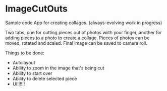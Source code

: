 ImageCutOuts
============

Sample code App for creating collages. (always-evolving work in progress) 

Two tabs, one for cutting pieces out of photos wiith your finger, another for adding pieces to a photo to create a collage. Pieces of photos can be moved, rotated and scaled.
Final image can be saved to camera roll.



Things to be done:
 - Autolayout
 - Ability to zoom in the image that's being cut
 - Ability to start over
 - Ability to delete selected piece
 - UI!!!!!!
 
